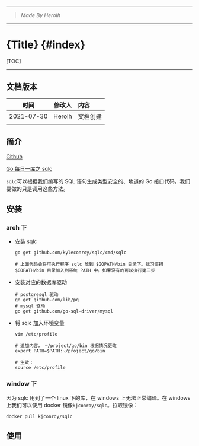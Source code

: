 ----------------------------------------------
> *Made By Herolh*
----------------------------------------------

# {Title} {#index}

[TOC]



 







--------------------------------------------

## 文档版本

|    时间    | 修改人 | 内容     |
| :--------: | :----: | :------- |
| 2021-07-30 | Herolh | 文档创建 |
|            |        |          |





## 简介

[Github](https://github.com/kyleconroy/sqlc)

[Go 每日一库之 sqlc](https://darjun.github.io/2020/04/28/godailylib/sqlc/)

`sqlc`可以根据我们编写的 SQL 语句生成类型安全的、地道的 Go 接口代码，我们要做的只是调用这些方法。





## 安装

### arch 下

- 安装 sqlc

    ```shell
    go get github.com/kyleconroy/sqlc/cmd/sqlc
    
    # 上面代码会将可执行程序 sqlc 放到 $GOPATH/bin 目录下。我习惯把 $GOPATH/bin 目录加入到系统 PATH 中。如果没有的可以执行第三步
    ```

- 安装对应的数据库驱动

    ```shell
    # postgresql 驱动
    go get github.com/lib/pq
    # mysql 驱动
    go get github.com/go-sql-driver/mysql
    ```

- 将 sqlc 加入环境变量

    ```shell
    vim /etc/profile
    
    # 追加内容， ~/project/go/bin 根据情况更改
    export PATH=$PATH:~/project/go/bin
     
    # 生效：
    source /etc/profile
    ```





### window 下

因为 sqlc 用到了一个 linux 下的库，在 windows 上无法正常编译。在 windows 上我们可以使用 docker 镜像`kjconroy/sqlc`。拉取镜像：

```shell
docker pull kjconroy/sqlc
```





## 使用